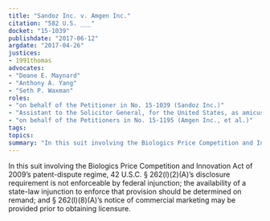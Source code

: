 ```yaml
---
title: "Sandoz Inc. v. Amgen Inc."
citation: "582 U.S. ___"
docket: "15-1039"
publishdate: "2017-06-12"
argdate: "2017-04-26"
justices:
- 1991thomas
advocates:
- "Deane E. Maynard"
- "Anthony A. Yang"
- "Seth P. Waxman"
roles:
- "on behalf of the Petitioner in No. 15-1039 (Sandoz Inc.)"
- "Assistant to the Solicitor General, for the United States, as amicus curiae, supporting the Petitioner in No. 15-1039 (Sandoz Inc.)"
- "on behalf of the Petitioners in No. 15-1195 (Amgen Inc., et al.)"
tags:
topics:
summary: "In this suit involving the Biologics Price Competition and Innovation Act of 2009’s patent-dispute regime, 42 U.S.C. § 262(l)(2)(A)’s disclosure requirement is not enforceable by federal injunction; the availability of a state-law injunction to enforce that provision should be determined on remand; and § 262(l)(8)(A)’s notice of commercial marketing may be provided prior to obtaining licensure."
---
```

In this suit involving the Biologics Price Competition and Innovation Act of 2009’s patent-dispute regime, 42 U.S.C. § 262(l)(2)(A)’s disclosure requirement is not enforceable by federal injunction; the availability of a state-law injunction to enforce that provision should be determined on remand; and § 262(l)(8)(A)’s notice of commercial marketing may be provided prior to obtaining licensure.

